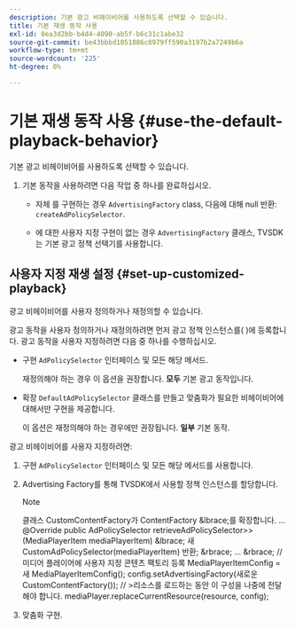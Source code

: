 ```yaml
---
description: 기본 광고 비헤이비어를 사용하도록 선택할 수 있습니다.
title: 기본 재생 동작 사용
exl-id: 0ea3d2bb-b4d4-4090-ab5f-b6c31c1abe32
source-git-commit: be43bbbd1051886c8979ff590a3197b2a7249b6a
workflow-type: tm+mt
source-wordcount: '225'
ht-degree: 0%

---
```


# 기본 재생 동작 사용 {#use-the-default-playback-behavior}

기본 광고 비헤이비어를 사용하도록 선택할 수 있습니다.

1. 기본 동작을 사용하려면 다음 작업 중 하나를 완료하십시오.

   * 자체 를 구현하는 경우 `AdvertisingFactory` class, 다음에 대해 null 반환: `createAdPolicySelector`.

   * 에 대한 사용자 지정 구현이 없는 경우 `AdvertisingFactory` 클래스, TVSDK는 기본 광고 정책 선택기를 사용합니다.

## 사용자 지정 재생 설정 {#set-up-customized-playback}

광고 비헤이비어를 사용자 정의하거나 재정의할 수 있습니다.

광고 동작을 사용자 정의하거나 재정의하려면 먼저 광고 정책 인스턴스를( )에 등록합니다.
광고 동작을 사용자 지정하려면 다음 중 하나를 수행하십시오.

* 구현 `AdPolicySelector` 인터페이스 및 모든 해당 메서드.

   재정의해야 하는 경우 이 옵션을 권장합니다. **모두** 기본 광고 동작입니다.

* 확장 `DefaultAdPolicySelector` 클래스를 만들고 맞춤화가 필요한 비헤이비어에 대해서만 구현을 제공합니다.

   이 옵션은 재정의해야 하는 경우에만 권장됩니다. **일부** 기본 동작.

광고 비헤이비어를 사용자 지정하려면:

1. 구현 `AdPolicySelector` 인터페이스 및 모든 해당 메서드를 사용합니다.
1. Advertising Factory를 통해 TVSDK에서 사용할 정책 인스턴스를 할당합니다.

   >[!NOTE]
   >
   >클래스 CustomContentFactory가 ContentFactory &amp;lbrace;를 확장합니다.
   >...
   >@Override
   >public AdPolicySelector retrieveAdPolicySelector>>(MediaPlayerItem mediaPlayerItem) &amp;lbrace;
   >새 CustomAdPolicySelector(mediaPlayerItem) 반환;
   >&amp;rbrace;
   >...
   >&amp;rbrace;
   >// 미디어 플레이어에 사용자 지정 콘텐츠 팩토리 등록
   >MediaPlayerItemConfig = 새 MediaPlayerItemConfig();
   >config.setAdvertisingFactory(새로운 CustomContentFactory());
   >// >리소스를 로드하는 동안 이 구성을 나중에 전달해야 합니다.
   >mediaPlayer.replaceCurrentResource(resource, config);

1. 맞춤화 구현.
